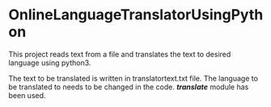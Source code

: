 # OnlineLanguageTranslatorUsingPython
This project reads text from a file and translates the text to desired language using python3.

The text to be translated is written in translatortext.txt file.
The language to be translated to needs to be changed in the code.
***translate*** module has been used.